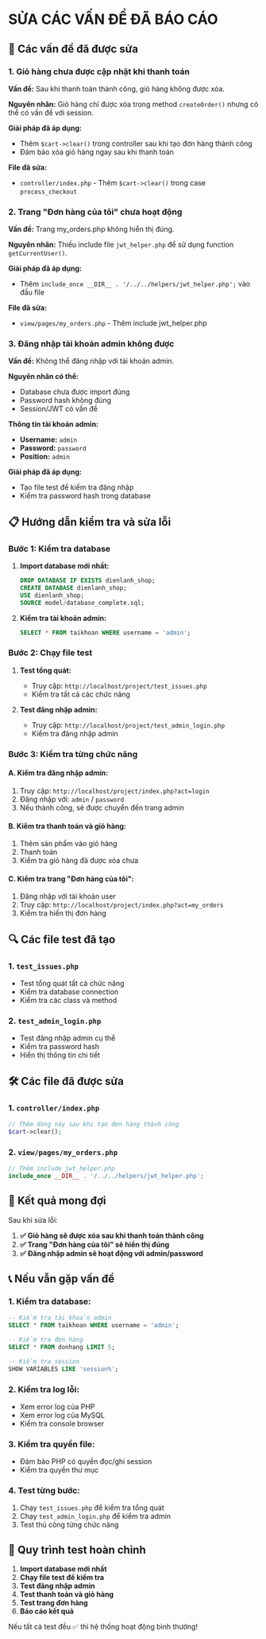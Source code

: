 # SỬA CÁC VẤN ĐỀ ĐÃ BÁO CÁO

## 🔧 Các vấn đề đã được sửa

### 1. **Giỏ hàng chưa được cập nhật khi thanh toán**

**Vấn đề:** Sau khi thanh toán thành công, giỏ hàng không được xóa.

**Nguyên nhân:** Giỏ hàng chỉ được xóa trong method `createOrder()` nhưng có thể có vấn đề với session.

**Giải pháp đã áp dụng:**
- Thêm `$cart->clear()` trong controller sau khi tạo đơn hàng thành công
- Đảm bảo xóa giỏ hàng ngay sau khi thanh toán

**File đã sửa:**
- `controller/index.php` - Thêm `$cart->clear()` trong case `process_checkout`

### 2. **Trang "Đơn hàng của tôi" chưa hoạt động**

**Vấn đề:** Trang my_orders.php không hiển thị đúng.

**Nguyên nhân:** Thiếu include file `jwt_helper.php` để sử dụng function `getCurrentUser()`.

**Giải pháp đã áp dụng:**
- Thêm `include_once __DIR__ . '/../../helpers/jwt_helper.php';` vào đầu file

**File đã sửa:**
- `view/pages/my_orders.php` - Thêm include jwt_helper.php

### 3. **Đăng nhập tài khoản admin không được**

**Vấn đề:** Không thể đăng nhập với tài khoản admin.

**Nguyên nhân có thể:**
- Database chưa được import đúng
- Password hash không đúng
- Session/JWT có vấn đề

**Thông tin tài khoản admin:**
- **Username:** `admin`
- **Password:** `password`
- **Position:** `admin`

**Giải pháp đã áp dụng:**
- Tạo file test để kiểm tra đăng nhập
- Kiểm tra password hash trong database

## 📋 Hướng dẫn kiểm tra và sửa lỗi

### Bước 1: Kiểm tra database

1. **Import database mới nhất:**
   ```sql
   DROP DATABASE IF EXISTS dienlanh_shop;
   CREATE DATABASE dienlanh_shop;
   USE dienlanh_shop;
   SOURCE model/database_complete.sql;
   ```

2. **Kiểm tra tài khoản admin:**
   ```sql
   SELECT * FROM taikhoan WHERE username = 'admin';
   ```

### Bước 2: Chạy file test

1. **Test tổng quát:**
   - Truy cập: `http://localhost/project/test_issues.php`
   - Kiểm tra tất cả các chức năng

2. **Test đăng nhập admin:**
   - Truy cập: `http://localhost/project/test_admin_login.php`
   - Kiểm tra đăng nhập admin

### Bước 3: Kiểm tra từng chức năng

#### A. Kiểm tra đăng nhập admin:
1. Truy cập: `http://localhost/project/index.php?act=login`
2. Đăng nhập với: `admin` / `password`
3. Nếu thành công, sẽ được chuyển đến trang admin

#### B. Kiểm tra thanh toán và giỏ hàng:
1. Thêm sản phẩm vào giỏ hàng
2. Thanh toán
3. Kiểm tra giỏ hàng đã được xóa chưa

#### C. Kiểm tra trang "Đơn hàng của tôi":
1. Đăng nhập với tài khoản user
2. Truy cập: `http://localhost/project/index.php?act=my_orders`
3. Kiểm tra hiển thị đơn hàng

## 🔍 Các file test đã tạo

### 1. `test_issues.php`
- Test tổng quát tất cả chức năng
- Kiểm tra database connection
- Kiểm tra các class và method

### 2. `test_admin_login.php`
- Test đăng nhập admin cụ thể
- Kiểm tra password hash
- Hiển thị thông tin chi tiết

## 🛠️ Các file đã được sửa

### 1. `controller/index.php`
```php
// Thêm dòng này sau khi tạo đơn hàng thành công
$cart->clear();
```

### 2. `view/pages/my_orders.php`
```php
// Thêm include jwt_helper.php
include_once __DIR__ . '/../../helpers/jwt_helper.php';
```

## 🎯 Kết quả mong đợi

Sau khi sửa lỗi:

1. **✅ Giỏ hàng sẽ được xóa sau khi thanh toán thành công**
2. **✅ Trang "Đơn hàng của tôi" sẽ hiển thị đúng**
3. **✅ Đăng nhập admin sẽ hoạt động với admin/password**

## 📞 Nếu vẫn gặp vấn đề

### 1. Kiểm tra database:
```sql
-- Kiểm tra tài khoản admin
SELECT * FROM taikhoan WHERE username = 'admin';

-- Kiểm tra đơn hàng
SELECT * FROM donhang LIMIT 5;

-- Kiểm tra session
SHOW VARIABLES LIKE 'session%';
```

### 2. Kiểm tra log lỗi:
- Xem error log của PHP
- Xem error log của MySQL
- Kiểm tra console browser

### 3. Kiểm tra quyền file:
- Đảm bảo PHP có quyền đọc/ghi session
- Kiểm tra quyền thư mục

### 4. Test từng bước:
1. Chạy `test_issues.php` để kiểm tra tổng quát
2. Chạy `test_admin_login.php` để kiểm tra admin
3. Test thủ công từng chức năng

## 🔄 Quy trình test hoàn chỉnh

1. **Import database mới nhất**
2. **Chạy file test để kiểm tra**
3. **Test đăng nhập admin**
4. **Test thanh toán và giỏ hàng**
5. **Test trang đơn hàng**
6. **Báo cáo kết quả**

Nếu tất cả test đều ✅ thì hệ thống hoạt động bình thường! 